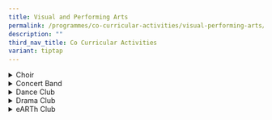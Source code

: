 ```yaml
---
title: Visual and Performing Arts
permalink: /programmes/co-curricular-activities/visual-performing-arts/
description: ""
third_nav_title: Co Curricular Activities
variant: tiptap
---
```

<div data-type="detailGroup" class="isomer-accordion isomer-accordion-white">
<details class="isomer-details">
<summary>Choir</summary>
<div data-type="detailsContent" class="isomer-details-content">
<p><strong>Day / Time:</strong>
<br>MONDAY: 1535 - 1800 HRS
<br>THURSDAY: 1535 - 1800 HRS
<br>
</p>
<p>The Kent Ridge Choir – “Kent Ridge Voices” – was formed when the school
started in January 2000. Under the guidance of our conductor, Ms Ong Chiak
Yin, it aims to be a dynamic group as it strives for choral excellence.
To achieve this, the choir has undergone intensive training of music theory
and voice enrichment under voice specialists. The Kent Ridge Voices takes
part in the Singapore Youth Festival Arts Presentation and the school's
biennial Vivace! concert. Over the years, the Kent Ridge Voices has also
performed for the Voices of Singapore Festival.
<br>
</p>
<p><strong><em>Achievements</em></strong>
<br>2023 - SYF Arts Presentation – Certificate of Accomplishment
<br>2021/2022 - NDP 2022 Show Film! Virtual Choir Performance
<br>
</p>
<p><strong><em>Teachers in-charge</em></strong>
<br>Ms Wong Li Xin
<br>Mdm Wong Weng Han</p>
</div>
</details>
<details class="isomer-details">
<summary>Concert Band</summary>
<div data-type="detailsContent" class="isomer-details-content">
<p><strong>Day / Time:</strong>
<br>MONDAY: 1535 - 1800 HRS
<br>THURSDAY: 1535 - 1800 HRS
<br>
</p>
<p>The Kent Ridge Secondary School Concert Band, established in 2001, has
been around since the school’s inception in the year 2000. Kent Ridge Concert
Band is the crucible in which capable leaders and strong friendships are
forged. The Band is a contributing factor in the school’s artistic atmosphere
with its wide collection of genres that ranges from classical compositions
to pop, jazz, rock and even traditional folk songs. The Concert Band participates
in the Singapore Youth Festival (SYF) biannually and on alternate years,
we participate in the school’s very own concert, Vivace! It is an avenue
for visual performing art CCAs to showcase their talents in front of an
audience while raising funds for charity.&nbsp;</p>
<p>This year, the Band participated in the Singapore Youth Festival despite
the strict Safe Management Measures during the current COVID-19 pandemic,
and pulled through countless hours of online practice sessions, overcoming
many limitations and restrictions. Concert Band displayed resilience and
perseverance during these trying times, achieving a certificate of Accomplishment
for SYF.
<br>
</p>
<p><strong>Singapore Youth Festival 2021</strong>
</p>
<div class="isomer-image-wrapper">
<img style="width: 100%" height="auto" width="100%" alt="SYF2021" src="/images/BCS230-KENG-RIDGE-SECONDARY-SCHOOL-A-35-1536x1024.jpg">
</div>
<p>Serenading the school during school events like CCA Fair and Awards Day
cum National Day Celebration, members of the Band have multiple chances
to perform for the school. Through this CCA, members become more musically
inclined, while learning to cherish the bonds of friendships built during
their journey with the Band. Come join us and be a part of “One Band, One
Sound”!
<br>
</p>
<p><strong><em>Achievements</em></strong>
<br>2023 - SYF Arts Presentation – Certificate of Accomplishment
<br>2021 - SYF Arts Presentation – Certificate of Accomplishment
<br>
</p>
<p><strong><em>Teachers in-charge</em></strong>
<br>Mdm How Siow Ling
<br>Mr Kevin Nicholas Fonseka
<br>Mr Mohamad Rasull</p>
<p></p>
<div class="isomer-image-wrapper">
<img style="width: 100%" height="auto" width="100%" alt="Concert band" src="/images/concert band.png">
</div>
</div>
</details>
<details class="isomer-details">
<summary>Dance Club</summary>
<div data-type="detailsContent" class="isomer-details-content">
<p><strong>Day / Time:</strong>
<br>MONDAY: 1535 - 1800 HRS
<br>THURSDAY: 1535 - 1800 HRS</p>
<p>The Kent Ridge Modern Dance Club prides itself on having a dedicated and
enthusiastic team of students, teachers and instructors. Our programme’s
objectives are to create a conducive, safe and collaborative environment
for students to appreciate and explore a variety of dance genres consisting
mainly of contemporary and jazz along with hip-hop, ballroom and ballet.
To develop their confidence and stage presence, students are exposed to
school platforms like CCA Fair, Awards Day and Teachers’ Day, as well as
external platforms like the Singapore Youth Festival Arts Presentation,
Danceworks!, TRDO and West Coast CC National Day Celebration. Behind the
scenes, the dancers build their skills through holiday workshops and inter-school
exchanges. We welcome you to the Modern Dance Club, a family that braves
challenges together and where everyone is allowed to grow at their own
pace.
<br>
</p>
<p><strong><em>Achievements</em></strong>
<br>2023 - SYF Arts Presentation – Certificate of Accomplishment
<br>2021 - SYF Arts Presentation – Certificate of Accomplishment
<br>
</p>
<p><strong><em>Teachers in-charge</em></strong>
<br>Ms Maimunah
<br>Ms Hong Yunfang
<br>Mr Gabriel Fu Bojun
<br>Mrs Fu Wen-Ci</p>
</div>
</details>
<details class="isomer-details">
<summary>Drama Club</summary>
<div data-type="detailsContent" class="isomer-details-content">
<p><strong>Day / Time:</strong>
<br>MONDAY: 1535 - 1800 HRS
<br>THURSDAY: 1535 - 1800 HRS
<br>
</p>
<p>KRSS Drama Club is a vibrant CCA which fosters a strong bond between the
members who work together as a team within individual strengths. The school
currently engages inwardBOUND - Transformation Through Drama which have
been partners of Kent Ridge Secondary since 2023. The club explores different
theatrical plays and seeks to not only entertain but also educate our audiences
through our dramatic pieces, ranging from modern to traditional. The Kent
Ridge Drama Club participates in the Singapore Youth Festival Arts Presentation
(SYF AP) once every two years, where we recently attained a Certificate
of Distinction in 2023. The piece entitled ‘Sejarah Melayu’ talks about
a group of students on an excursion to an old Singapore village exhibition.
As they discuss the exhibit, they grow more interested in the story that
comes alive in front of their very eyes. By the end, they understand a
little more about the myths and legends that locals have lived with for
hundreds of years but are rarely discussed in modern times. They start
to question how many stories have been lost to time, and why other stories
have persisted.
<br>
<br>On alternate years, the club participate in various performances in school,
as well as other external performances. Not only that, Kent Ridge Drama
Club seeks to explore learning through watching professional plays outside
of school. Through opportunities such as LLP and re:ACT Festival, the club
explores collaboration pieces with other CCAs, schools or organisations
locally. The Drama Club fills the lively atmosphere of the school in school
performances like CCA Fair, Awards Day cum National Day Celebration, Open
House and many others. Our members not only learn to be artistically inclined
but they cherish the bonds of friendships built during their stay with
us.
<br>
</p>
<p><strong><em>Achievements</em></strong>
<br>2023 - SYF Arts Presentation – Certificate of Distinction
<br>2021 - SYF Arts Presentation – Certificate of Accomplishment
<br>
</p>
<p><strong><em>Teachers in-charge</em></strong>
<br>Mdm Siti Suhara
<br>Ms Dian Farhana</p>
<p></p>
<div class="isomer-image-wrapper">
<img style="width: 100%" height="auto" width="100%" alt="Drama Club" src="/images/drama club.png">
</div>
</div>
</details>
<details class="isomer-details">
<summary>eARTh Club</summary>
<div data-type="detailsContent" class="isomer-details-content">
<p><strong>Day / Time:</strong>
<br>MONDAY: 1535 - 1800 HRS
<br>THURSDAY: 1535 - 1800 HRS
<br>
</p>
<p><strong>Mission:</strong>To promote the awareness and appreciation of
environmental issues through the infusion of Art elements.
<br>
<br><strong>Vision:</strong>Together, we educate, inspire and empower every
eARTh Club member to be an ambassador in enhancing environmental awareness.</p>
<p>Established in 2016, the e<strong>ART</strong>h Club has been unwavering
in its mission to raise awareness and promote respect and care for the
environment through the creative incorporation of artistic elements. Our
members not only develop their creativity and artistic skills, but also
actively contribute to advocating for sustainable practices. By designing
educational posters and engaging in meaningful projects, they raise awareness
of contemporary environmental issues, inspiring others to take action.
Our Club aspires to continue to be the change we want to see in this world!
<br>
<br>Over their 4 to 5 years in eARTh Club, members learn to work with a variety
of art mediums and take part in projects focused on environmental sustainability.
In addition to promoting green initiatives, it provides a safe and inclusive
space for students with a passion for visual arts to come together and
develop their artistic skills through meaningful experiences.</p>
<p>
<br>Some of our key programmes include:
<br>
<br>Sustainable Art Workshops:
<br>- Poster Design: Students create posters to promote environmental sustainability.
<br>- Ceramics: Students learn eco-friendly techniques in ceramics using nature-inspired
themes.
<br>
<br>Partners and Activities:
<br>- Green Schools @ SouthWest CDC – NEA: Collaborating with the National
Environment Agency on environmental art projects.
<br>- Live On Design – Ministry of Health: Designing posters for the Ministry
of Health’s “Live On” campaign to promote organ donation and sustainable
healthcare practices.
<br>
<br>Competitions:
<br>- Students take part in various art competitions, giving them opportunities
to showcase their creativity.
<br>
<br>Learning Journeys:
<br>- Students go on learning journeys to gain inspiration and learn how art
can support their creativity.
<br>
</p>
<p><strong><em>Achievements</em></strong>
<br>2024 - Live On Festival - High Distinction and Merit, School Category
<br>2024 - SYF Art Exhibition - Certificate of Recognition
<br>2023 - Live On Festival - Second Place, School Category
<br>2022 - 2023 - Green Schools @ South West – 3 Stars Award
<br>2022 – Extravangaza (Merit)
<br>2016 - 2021 – Green Schools @ South West – Gold Award
<br>
</p>
<p><strong><em>Teachers in-charge</em></strong>
<br>Mr&nbsp;Kenneth Pek
<br>Mr&nbsp;Hong Thin Yong</p>
<p></p>
<div class="isomer-image-wrapper">
<img style="width: 100%" height="auto" width="100%" alt="eARTh Club" src="/images/eARTh_Club_1.png">
</div>
<div class="isomer-image-wrapper">
<img style="width: 100%" height="auto" width="100%" alt="eARTh Club" src="/images/eARTh_Club_2.png">
</div>
<div class="isomer-image-wrapper">
<img style="width: 100%" height="auto" width="100%" alt="eARTh Club" src="/images/eARTh_Club_3.png">
</div>
<div class="isomer-image-wrapper">
<img style="width: 100%" height="auto" width="100%" alt="eARTh Club" src="/images/eARTh_Club_4.png">
</div>
<div class="isomer-image-wrapper">
<img style="width: 100%" height="auto" width="100%" alt="eARTh Club" src="/images/eARTh_Club_5.png">
</div>
</div>
</details>
</div>
<p></p>
<p>&nbsp;</p>